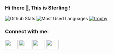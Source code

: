 ### Hi there 👋,This is Sterling !

<!--
**lzh-zone/lzh-zone** is a ✨ _special_ ✨ repository because its `README.md` (this file) appears on your GitHub profile.!-->


![Github Stats](https://github-readme-stats.vercel.app/api?username=lzh-zone&show_icons=true&theme=dark&count_private=true)
![Most Used Languages](https://github-readme-stats.vercel.app/api/top-langs/?username=lzh-zone&theme=dark&layout=compact)
[![trophy](https://github-profile-trophy.vercel.app/?username=lzh-zone&theme=onedark)](https://github.com/ryo-ma/github-profile-trophy)
<h3 align="left">Connect with me:</h3>
<p align="left">
<a href="your link" target="blank"><img align="center" src="https://cdn.jsdelivr.net/npm/simple-icons@3.0.1/icons/twitter.svg" alt="" height="30" width="40" /></a>
<a href="your link" target="blank"><img align="center" src="https://cdn.jsdelivr.net/npm/simple-icons@3.0.1/icons/linkedin.svg" alt="" height="30" width="40" /></a>
<a href="your link" target="blank"><img align="center" src="https://cdn.jsdelivr.net/npm/simple-icons@3.0.1/icons/instagram.svg" alt="" height="30" width="40" /></a>
<a href="your link" target="blank"><img align="center" src="https://cdn.jsdelivr.net/npm/simple-icons@3.0.1/icons/youtube.svg" alt="" height="30" width="40" /></a>
</p>

